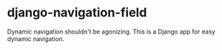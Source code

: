 # django-navigation-field
Dynamic navigation shouldn't be agonizing. This is a Django app for easy dynamic navigation.

